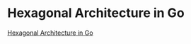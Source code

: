 # Hexagonal Architecture in Go

[Hexagonal Architecture in Go](https://medium.com/@matiasvarela/hexagonal-architecture-in-go-cfd4e436faa3)